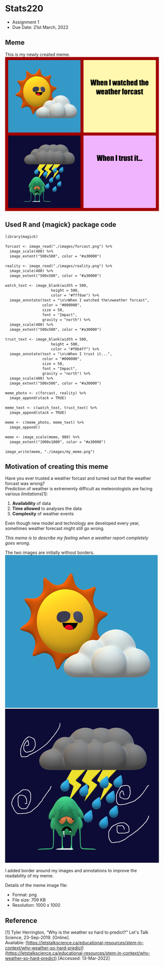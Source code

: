 # Stats220
* Assignment 1
* Due Date: 21st March, 2022

## Meme
This is my newly created meme.
![my_meme](/images/my_meme.png)
## Used R and {magick} package code
```
library(magick)

forcast <- image_read("./images/forcast.png") %>%
  image_scale(480) %>%
  image_extent("500x500", color = "#a30000")

reality <- image_read("./images/reality.png") %>%
  image_scale(480) %>%
  image_extent("500x500", color = "#a30000")

watch_text <- image_blank(width = 500,
                     height = 500,
                     color = "#fff8ae") %>%
  image_annotate(text = "\n\nWhen I watched the\nweather forcast",
                 color = "#000000",
                 size = 50,
                 font = "Impact",
                 gravity = "north") %>%
  image_scale(480) %>%
  image_extent("500x500", color = "#a30000")

trust_text <- image_blank(width = 500,
                     height = 500,
                     color = "#f0b4ff") %>%
  image_annotate(text = "\n\nWhen I trust it...",
                 color = "#000000",
                 size = 50,
                 font = "Impact",
                 gravity = "north") %>%
  image_scale(480) %>%
  image_extent("500x500", color = "#a30000")

meme_photo <- c(forcast, reality) %>%
  image_append(stack = TRUE)

meme_text <- c(watch_text, trust_text) %>%
  image_append(stack = TRUE)

meme <- c(meme_photo, meme_text) %>%
  image_append()

meme <- image_scale(meme, 980) %>%
  image_extent("1000x1000", color = "#a30000")

image_write(meme, "./images/my_meme.png")
```
## Motivation of creating this meme
Have you ever trusted a weather forcast and turned out that the weather forcast was wrong?  
Prediction of weather is extrememly difficult as meteorologists are facing various *limitations*[1]:   
1. **Availability** of data
2. **Time allowed** to analyses the data
3. **Complexity** of weather events  

Even though new model and technology are developed every year, sometimes weather forecast might still go wrong.  

*This meme is to describe my feeling when a weather report completely goes wrong*.  

The two images are initially without borders.  
![](/images/forcast.png)
![](/images/reality.png)  

I added border around my images and annotations to improve the readability of my meme.

Details of the meme image file:
* Format: png
* File size: 709 KB
* Resolution: 1000 x 1000

## Reference
[1] Tyler Herrington, “Why is the weather so hard to predict?” Let's Talk Science, 23-Sep-2019. [Online].  
Available: [https://letstalkscience.ca/educational-resources/stem-in-context/why-weather-so-hard-predict](https://letstalkscience.ca/educational-resources/stem-in-context/why-weather-so-hard-predict) [Accessed: 13-Mar-2022]
